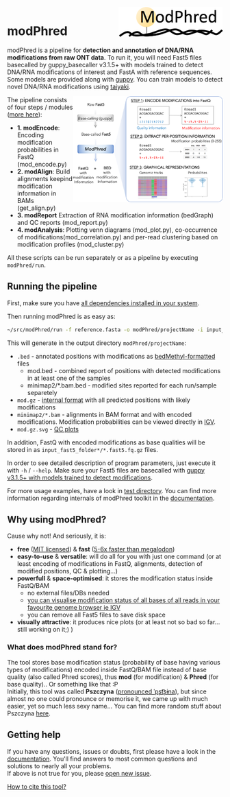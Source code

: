 <img align="right" height="70" src="/doc/logo.png">

# modPhred

modPhred is a pipeline for **detection and annotation of DNA/RNA modifications from raw ONT data**.
To run it, you will need Fast5 files basecalled by guppy_basecaller v3.1.5+ with models trained to detect
DNA/RNA modifications of interest and FastA with reference sequences.
Some models are provided along with [guppy](https://community.nanoporetech.com/downloads).
You can train models to detect novel DNA/RNA modifications using [taiyaki](https://github.com/nanoporetech/taiyaki). 

<img align="right" width="350" src="/doc/pipeline.png">

The pipeline consists of four steps / modules ([more here](/doc#methods)):
- **1. modEncode**: Encoding modification probabilities in FastQ (mod_encode.py)
- **2. modAlign**: Build alignments keepind modification information in BAMs (get_align.py)
- **3. modReport** Extraction of RNA modification information (bedGraph) and QC reports (mod_report.py)
- **4. modAnalysis**: Plotting venn diagrams (mod_plot.py), co-occurrence of modifications(mod_correlation.py) and per-read clustering based on modification profiles (mod_cluster.py)

All these scripts can be run separately or as a pipeline by executing `modPhred/run`.  

## Running the pipeline
First, make sure you have [all dependencies installed in your system](/doc#installation). 

Then running modPhred is as easy as:
```bash
~/src/modPhred/run -f reference.fasta -o modPhred/projectName -i input_fast5_folder1 [input_fast5_folder2 ... input_fast5_folderN]
```

This will generate in the output directory `modPhred/projectName`:
- `.bed` - annotated positions with modifications as [bedMethyl-formatted](doc/#bedMethyl) files
  - mod.bed - combined report of positions with detected modifications in at least one of the samples
  - minimap2/*.bam.bed - modified sites reported for each run/sample separetely
- `mod.gz` - [internal format](doc#modgz) with all predicted positions with likely modifications
- `minimap2/*.bam` - alignments in BAM format and with encoded modifications.
Modification probabilities can be viewed directly in [IGV](doc#visualisation).
- `mod.gz.svg` - [QC plots](doc#qc-plots)

In addition, FastQ with encoded modifications as base qualities will be stored in as
`input_fast5_folder*/*.fast5.fq.gz` files. 

In order to see detailed description of program parameters, just execute it with `-h` / `--help`.
Make sure your Fast5 files are basecalled with
[guppy v3.1.5+ with models trained to detect modifications](/doc#how-to-check-if-my-fast5-files-are-basecalled-with-modifications).

For more usage examples, have a look in [test directory](test). 
You can find more information regarding internals of modPhred toolkit in the [documentation](/doc).

## Why using modPhred?
Cause why not! And seriously, it is:
- **free** ([MIT licensed](/LICENSE)) & **fast** ([5-6x faster than megalodon](/test#run-modphred))
- **easy-to-use** & **versatile**: will do all for you with just one command (or at least encoding of modifications in FastQ, alignments, detection of modified positions, QC & plotting...)
- **powerfull** & **space-optimised**: it stores the modification status inside FastQ/BAM
  - no external files/DBs needed
  - [you can visualise modification status of all bases of all reads in your favourite genome browser ie IGV](/doc#igv)
  - you can remove all Fast5 files to save disk space
- **visually attractive**: it produces nice plots (or at least not so bad so far... still working on it;) )

### What does modPhred stand for?
The tool stores base modification status (probability of base having various types of modifications)
encoded inside FastQ/BAM file instead of base quality (also called Phred scores),
thus **mod** (for modification) & **Phred** (for base quality).. Or something like that :P  
Initially, this tool was called **Pszczyna** ([pronounced ˈpʂt͡ʂɨna](https://forvo.com/word/pszczyna/)),
but since almost no one could pronounce or memorise it, 
we came up with much easier, yet so much less sexy name...
You can find more random stuff about Pszczyna [here](/doc#where-the-name-comes-from). 

## Getting help 
If you have any questions, issues or doubts, first please have a look in the [documentation](/doc#faq).
You'll find answers to most common questions and solutions to nearly all your problems.  
If above is not true for you, please [open new issue](/issue). 

[How to cite this tool?](/doc#citation)
